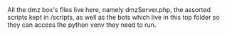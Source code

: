 ##
All the dmz box's files live here, namely dmzServer.php, the assorted scripts kept in /scripts, as well as the bots which live in this top folder so they can access the python venv they need to run. 
